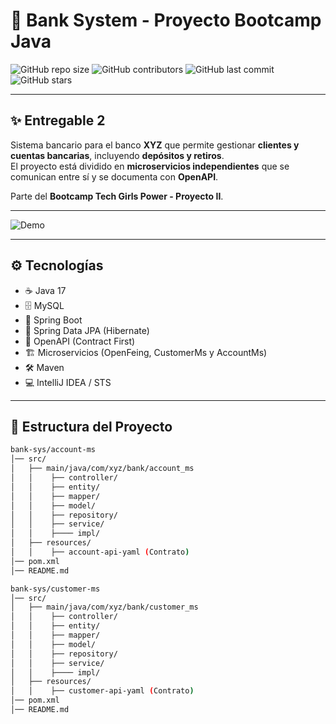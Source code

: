 # 🚀 Bank System - Proyecto Bootcamp Java

![GitHub repo size](https://img.shields.io/github/repo-size/usuario/bank-sys?color=blue)
![GitHub contributors](https://img.shields.io/github/contributors/usuario/bank-sys?color=green)
![GitHub last commit](https://img.shields.io/github/last-commit/usuario/bank-sys?color=red)
![GitHub stars](https://img.shields.io/github/stars/usuario/bank-sys?style=social)

---

## ✨ Entregable 2
Sistema bancario para el banco **XYZ** que permite gestionar **clientes y cuentas bancarias**, incluyendo **depósitos y retiros**.  
El proyecto está dividido en **microservicios independientes** que se comunican entre sí y se documenta con **OpenAPI**.  

Parte del **Bootcamp Tech Girls Power - Proyecto II**.  

---


![Demo](https://media.giphy.com/media/26AHONQ79FdWZhAI0/giphy.gif)

---

## ⚙️ Tecnologías
- ☕ Java 17  
- 🗄️ MySQL  
- 🌱 Spring Boot  
- 📜 Spring Data JPA (Hibernate)  
- 📡 OpenAPI (Contract First)  
- 🏗️ Microservicios (OpenFeing, CustomerMs y AccountMs)  
- 🛠️ Maven  
- 💻 IntelliJ IDEA / STS  

---

## 📂 Estructura del Proyecto
```bash
bank-sys/account-ms
│── src/
│   ├── main/java/com/xyz/bank/account_ms
│   │    ├── controller/
│   │    ├── entity/
│   │    ├── mapper/
│   │    ├── model/
│   │    ├── repository/
│   │    ├── service/
│   │    ├──── impl/
│   ├── resources/
│   │    ├── account-api-yaml (Contrato)
│── pom.xml
│── README.md

bank-sys/customer-ms
│── src/
│   ├── main/java/com/xyz/bank/customer_ms
│   │    ├── controller/
│   │    ├── entity/
│   │    ├── mapper/
│   │    ├── model/
│   │    ├── repository/
│   │    ├── service/
│   │    ├──── impl/
│   ├── resources/
│   │    ├── customer-api-yaml (Contrato)
│── pom.xml
│── README.md

